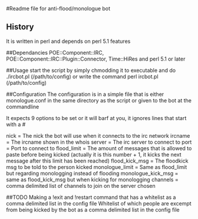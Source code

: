#Readme file for anti-flood/monologue bot
## History
It is written in perl and depends on perl 5.1 features 

##Dependancies
POE::Component::IRC, POE::Component::IRC::Plugin::Connector, Time::HiRes and perl 5.1 or later

##Usage
start the script by simply chmodding it to executable and do ./ircbot.pl (/path/to/config) or write the command perl ircbot.pl (/path/to/config)

##Configuration
The configuration is in a simple file that is either monologue.conf in the same directory as the script or given to the bot at the commandline

It expects 9 options to be set or it will barf at you, it ignores lines that start with a #

nick = The nick the bot will use when it connects to the irc network
ircname = The ircname shown in the whois
server = The irc server to connect to
port = Port to connect to
flood_limit = The amount of messages that is allowed to paste before being kicked (actually it is this number + 1, it kicks the next message after this limit has been reached)
flood_kick_msg = The floodkick msg to be told to the person kicked
monologue_limit = Same as flood_limit but regarding monologging instead of flooding
monologue_kick_msg = same as flood_kick_msg but when kicking for monologging
channels = comma delimited list of channels to join on the server chosen

##TODO
Making a !exit and !restart command that has a whitelist as a comma delimited list in the config file
Whitelist of which people are excempt from being kicked by the bot as a comma delimited list in the config file
